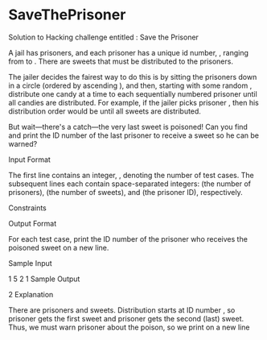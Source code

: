 # SaveThePrisoner
Solution to Hacking challenge entitled : Save the Prisoner


A jail has  prisoners, and each prisoner has a unique id number, , ranging from  to . There are  sweets that must be distributed to the prisoners.

The jailer decides the fairest way to do this is by sitting the prisoners down in a circle (ordered by ascending ), and then, starting with some random , distribute one candy at a time to each sequentially numbered prisoner until all  candies are distributed. For example, if the jailer picks prisoner , then his distribution order would be  until all  sweets are distributed.

But wait—there's a catch—the very last sweet is poisoned! Can you find and print the ID number of the last prisoner to receive a sweet so he can be warned?

Input Format

The first line contains an integer, , denoting the number of test cases. 
The  subsequent lines each contain  space-separated integers: 
 (the number of prisoners),  (the number of sweets), and  (the prisoner ID), respectively.

Constraints

Output Format

For each test case, print the ID number of the prisoner who receives the poisoned sweet on a new line.

Sample Input

1 
5 2 1
Sample Output

2
Explanation

There are  prisoners and  sweets. Distribution starts at ID number , so prisoner  gets the first sweet and prisoner  gets the second (last) sweet. Thus, we must warn prisoner  about the poison, so we print on a new line

